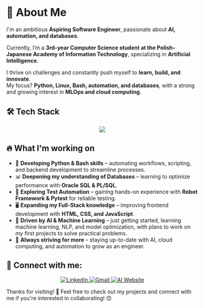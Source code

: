 # 🚀 About Me  

I'm an ambitious **Aspiring Software Engineer**, passionate about **AI, automation, and databases**.

Currently, I’m a **3rd-year Computer Science student at the Polish-Japanese Academy of Information Technology**, specializing in **Artificial Intelligence**.  

I thrive on challenges and constantly push myself to **learn, build, and innovate**.  
My focus? **Python, Linux, Bash, automation, and databases**, with a strong and growing interest in **MLOps and cloud computing**.  


## 🛠️ Tech Stack   

<p align="center">
  <img src="https://skillicons.dev/icons?i=python,bash,linux,flask,html,css,js,sqlite,git,sql" />
</p>

## 🔥 What I'm working on  

- 🚀 **Developing Python & Bash skills** – automating workflows, scripting, and backend development to streamline processes.  
- 📊 **Deepening my understanding of Databases** – learning to optimize performance with **Oracle SQL & PL/SQL**.  
- 🧪 **Exploring Test Automation** – gaining hands-on experience with **Robot Framework & Pytest** for reliable testing.  
- 🖥️ **Expanding my Full-Stack knowledge** – improving frontend development with **HTML, CSS, and JavaScript**.   
- 🤖 **Driven by AI & Machine Learning** – just getting started, learning machine learning, NLP, and model optimization, with plans to work on my first projects to solve practical problems. 
- 🧠 **Always striving for more** – staying up-to-date with AI, cloud computing, and automation to grow as an engineer.  


## 🔗 Connect with me:

<p align="center">
  <a href="https://www.linkedin.com/in/szymon-stefanski/">
    <img src="https://img.icons8.com/ios/50/0A66C2/linkedin.png" alt="LinkedIn" />
  </a>
  <a href="mailto:szymonstefanski1@gmail.com">
    <img src="https://img.icons8.com/ios/50/D14836/gmail.png" alt="Gmail" />
  </a>
  <a href="https://www.szymonstefanski.com">
    <img src="https://img.icons8.com/ios/50/000000/artificial-intelligence.png" alt="AI Website" />
  </a>
</p>

Thanks for visiting! 🙌 Feel free to check out my projects and connect with me if you're interested in collaborating! 😊
